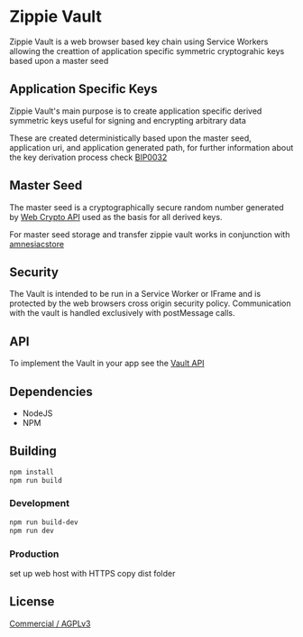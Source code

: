 # Zippie Vault
Zippie Vault is a web browser based key chain using Service Workers allowing the creattion of application specific symmetric cryptograhic keys based upon a master seed

## Application Specific Keys
Zippie Vault's main purpose is to create application specific derived symmetric keys useful for signing and encrypting arbitrary data

These are created deterministically based upon the master seed, application uri, and application generated path, for further information about the key derivation process check [BIP0032](https://github.com/bitcoin/bips/blob/master/bip-0032.mediawiki)

## Master Seed
The master seed is a cryptographically secure random number generated by [Web Crypto API](https://developer.mozilla.org/en-US/docs/Web/API/Crypto/getRandomValues) used as the basis for all derived keys.

For master seed storage and transfer zippie vault works in conjunction with [amnesiacstore](https://github.com/zippiehq/amnesiacstore)

## Security
The Vault is intended to be run in a Service Worker or IFrame and is protected by the web browsers cross origin security policy. Communication with the vault is handled exclusively with postMessage calls.

## API
To implement the Vault in your app see the [Vault API](https://github.com/zippiehq/vault-api)

## Dependencies
 - NodeJS
 - NPM

## Building
```bash
npm install
npm run build
```


### Development
```bash
npm run build-dev
npm run dev
```

### Production
set up web host with HTTPS
copy dist folder

## License
[Commercial / AGPLv3](LICENSE)
